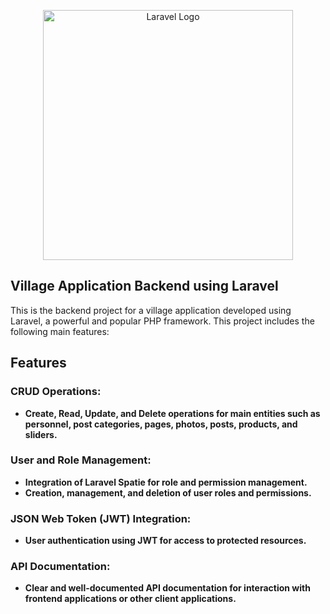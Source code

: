 <p align="center"><a href="https://laravel.com" target="_blank"><img src="https://raw.githubusercontent.com/laravel/art/master/logo-lockup/5%20SVG/2%20CMYK/1%20Full%20Color/laravel-logolockup-cmyk-red.svg" width="400" alt="Laravel Logo"></a></p>


## Village Application Backend using Laravel

This is the backend project for a village application developed using Laravel, a powerful and popular PHP framework. This project includes the following main features:

## Features

### CRUD Operations:

- **Create, Read, Update, and Delete operations for main entities such as personnel, post categories, pages, photos, posts, products, and sliders.**

### User and Role Management:

- **Integration of Laravel Spatie for role and permission management.**
- **Creation, management, and deletion of user roles and permissions.**

### JSON Web Token (JWT) Integration:

- **User authentication using JWT for access to protected resources.**

### API Documentation:

- **Clear and well-documented API documentation for interaction with frontend applications or other client applications.**

